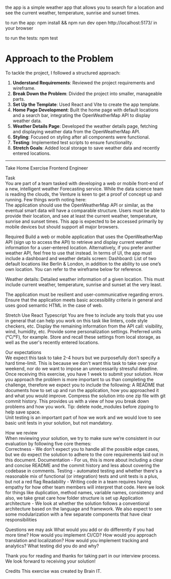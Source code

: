 the app is a simple weather app that allows you to search for a location and see the current weather, temperature, sunrise and sunset times.

to run the app:
    npm install && npm run dev
    open http://localhost:5173/ in your browser

to run the tests:
    npm test




# Approach to the Problem

To tackle the project, I followed a structured approach:

1. **Understand Requirements**: Reviewed the project requirements and wireframe.
2. **Break Down the Problem**: Divided the project into smaller, manageable parts.
3. **Set Up the Template**: Used React and Vite to create the app template.
4. **Home Page Development**: Built the home page with default locations and a search bar, integrating the OpenWeatherMap API to display weather data.
5. **Weather Details Page**: Developed the weather details page, fetching and displaying weather data from the OpenWeatherMap API.
6. **Styling**: Focused on styling after all components were functional.
7. **Testing**: Implemented test scripts to ensure functionality.
8. **Stretch Goals**: Added local storage to save weather data and recently entered locations.
























-----------------------------------

Take Home Exercise
Frontend Engineer

Task 			
You are part of a team tasked with developing a web or mobile front-end of a new, intelligent weather Forecasting service. While the data science team is reading the clouds, the Venture is keen to get a proof of concept up and running. Few things worth noting here: 							
The application should use the OpenWeatherMap API or similar, as the eventual smart data will have a comparable structure. 
Users must be able to provide their location, and see at least the current weather, temperature, sunrise and sunset times.
This app is expected to be accessed primarily by mobile devices but should support all major browsers. 

Required 
 Build a web or mobile application that uses the OpenWeatherMap API (sign up to access the API) to retrieve and display current weather information for a user-entered location. Alternatively, if you prefer another weather API, feel free to use that instead.
In terms of UI, the app must include a dashboard and weather details screen:
Dashboard: List of two default locations like Berlin & London, in addition to the ability to use one’s own location. You can refer to the wireframe below for reference.

 

Weather details: Detailed weather information of a given location. This must include current weather, temperature, sunrise and sunset at the very least. 
						
The application must be resilient and user-communicative regarding errors. 
Ensure that the application meets basic accessibility criteria in general and uses good semantic HTML in the case of web. 

Stretch 
Use React Typescript 
You are free to include any tools that you use in general that can help you work on this task like linters, code style checkers, etc. 
Display the remaining information from the API call: visibility, wind, humidity, etc.
Provide some personalization settings. Preferred units (°C/°F), for example. 
Store and recall these settings from local storage, as well as the user's recently entered locations. 

Our expectations 					
We expect this task to take 2-4 hours but we purposefully don't specify a hard time-limit. This is because we don't want this task to take over your weekend, nor do we want to impose an unnecessarily stressful deadline.   Once receiving this exercise, you have 1 week to submit your solution.
How you approach the problem is more important to us than completing the challenge, therefore we expect you to include the following: 
A README that documents how to set up and run the application, how you approached it and what you would improve. 
Compress the solution into one zip file with git commit history. This provides us with a view of how you break down problems and how you work. 
Tip: delete node_modules before zipping to help save space.  
Unit testing is an important part of how we work and we would love to see basic unit tests in your solution, but not mandatory. 

How we review				
When reviewing your solution, we try to make sure we’re consistent in our evaluation by following five core themes:					
Correctness - We don’t expect you to handle all the possible edge cases, but we do expect the solution to adhere to the core requirements laid out in this document.
Documentation - For us, this is more about including a clear and concise README and the commit history and less about covering the codebase in comments.
Testing - automated testing and whether there's a reasonable mix of functional (or integration) tests and unit tests is a plus, but not a red flag 
Readability - Writing code in a team requires having empathy for how other team members will interpret that code. Here we look for things like duplication, method names, variable names, consistency and also, we take great care how folder structure is set up
Application architecture - We look at whether the solution follows a conventional architecture based on the language and framework. We also expect to see some modularization with a few separate components that have clear responsibilities

Questions we may ask 
What would you add or do differently if you had more time? 
How would you implement CI/CD?
How would you approach translation and localization? 
How would you implement tracking and analytics? 
What testing did you do and why? 

Thank you for reading and thanks for taking part in our interview process. We look forward to receiving your solution!

Credits
This exercise was created by Brain IT.
